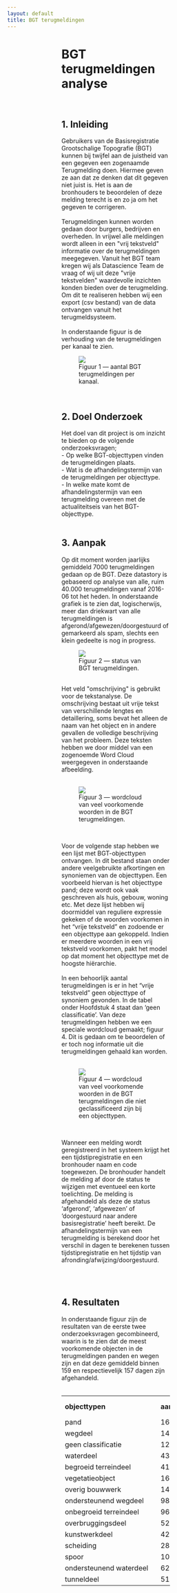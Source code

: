 ```yaml
---
layout: default
title: BGT terugmeldingen
---
```


<div style="width:50%; margin:0 auto;">
 
<h1>BGT terugmeldingen analyse </h1>
<br>
<h2> 1. Inleiding </h2>
Gebruikers van de Basisregistratie Grootschalige Topografie (BGT) kunnen bij twijfel aan de juistheid van een gegeven een zogenaamde Terugmelding doen. Hiermee geven ze aan dat ze denken dat dit gegeven niet juist is. Het is aan de bronhouders te beoordelen of deze melding terecht is en zo ja om het gegeven te corrigeren.
<br>
<br>
Terugmeldingen kunnen worden gedaan door burgers, bedrijven en overheden. In vrijwel alle meldingen wordt alleen in een "vrij tekstveld" informatie over de terugmeldingen meegegeven. Vanuit het BGT team kregen wij als Datascience Team de vraag of wij uit deze "vrije tekstvelden" waardevolle inzichten konden bieden over de terugmelding. Om dit te realiseren hebben wij een export (csv bestand) van de data ontvangen vanuit het terugmeldsysteem. 
<br>
<br>
In onderstaande figuur is de verhouding van de terugmeldingen per kanaal te zien.

<br>
<figure id="figuur-3">
  <a href="bron.PNG">
    <img src="bron.PNG">
  </a>
  <figcaption>
    Figuur 1 ― aantal BGT terugmeldingen per kanaal. 
  </figcaption>
</figure>
<br>

<h2> 2. Doel Onderzoek </h2>
Het doel van dit project is om inzicht te bieden op de volgende onderzoeksvragen;
<br>
-	Op welke BGT-objecttypen vinden de terugmeldingen plaats.
<br>
- Wat is de afhandelingstermijn van de terugmeldingen per objecttype.
<br>
- In welke mate komt de afhandelingstermijn van een terugmelding overeen met de actualiteitseis van het BGT-objecttype.
<br>
<br>
<h2> 3. Aanpak </h2>
Op dit moment worden jaarlijks gemiddeld 7000 terugmeldingen gedaan op de BGT. Deze datastory is gebaseerd op analyse van alle, ruim 40.000 terugmeldingen vanaf 2016-06 tot het heden. In onderstaande grafiek is te zien dat, logischerwijs, meer dan driekwart van alle terugmeldingen is afgerond/afgewezen/doorgestuurd of gemarkeerd als spam, slechts een klein gedeelte is nog in progress.
<br>
<figure id="figuur-4">
  <a href="status.PNG">
    <img src="status.PNG">
  </a>
  <figcaption>
    Figuur 2 ― status van BGT terugmeldingen. 
  </figcaption>
</figure>
<br>
Het veld "omschrijving" is gebruikt voor de tekstanalyse. De omschrijving bestaat uit vrije tekst van verschillende lengtes en detaillering, soms bevat het alleen de naam van het object en in andere gevallen de volledige beschrijving van het probleem. Deze teksten hebben we door middel van een zogenoemde Word Cloud weergegeven in onderstaande afbeelding.
<br>
<br>
<figure id="figuur-1">
  <a href="wordcloud.png">
    <img src="wordcloud.png">
  </a>
  <figcaption>
    Figuur 3 ― wordcloud van veel voorkomende woorden in de BGT terugmeldingen. 
  </figcaption>
</figure>
<br>

Voor de volgende stap hebben we een lijst met BGT-objecttypen ontvangen. In dit bestand staan onder andere veelgebruikte afkortingen en synoniemen van de objecttypen. Een voorbeeld hiervan is het objecttype pand; deze wordt ook vaak geschreven als huis, gebouw, woning etc. Met deze lijst hebben wij doormiddel van reguliere expressie gekeken of de woorden voorkomen in het “vrije tekstveld” en zodoende er een objecttype aan gekoppeld. Indien er meerdere woorden in een vrij tekstveld voorkomen, pakt het model op dat moment het objecttype met de hoogste hiërarchie.
<br>
<br>
In een behoorlijk aantal terugmeldingen is er in het “vrije tekstveld” geen objecttype of synoniem gevonden. In de tabel onder Hoofdstuk 4 staat dan ‘geen classificatie’.  Van deze terugmeldingen hebben we een speciale wordcloud gemaakt; figuur 4. Dit is gedaan om te beoordelen of er toch nog informatie uit die terugmeldingen gehaald kan worden.
<br>
<br>
<figure id="figuur-5">
  <a href="geen_class.PNG">
    <img src="geen_class.PNG">
  </a>
  <figcaption>
    Figuur 4 ― wordcloud van veel voorkomende woorden in de BGT terugmeldingen die niet geclassificeerd zijn bij een objecttypen. 
  </figcaption>
</figure>
<br>

Wanneer een melding wordt geregistreerd in het systeem krijgt het een tijdstipregistratie en een bronhouder naam en code toegewezen. De bronhouder handelt de melding af door de status te wijzigen met eventueel een korte toelichting. De melding is afgehandeld als deze de status ‘afgerond’, ‘afgewezen’ of ‘doorgestuurd naar andere basisregistratie’ heeft bereikt. De afhandelingstermijn van een terugmelding is berekend door het verschil in dagen te berekenen tussen tijdstipregistratie en het tijdstip van afronding/afwijzing/doorgestuurd.

<br>
<br>
<h2> 4.	Resultaten </h2>
In onderstaande figuur zijn de resultaten van de eerste twee onderzoeksvragen gecombineerd, waarin is te zien dat de meest voorkomende objecten in de terugmeldingen panden en wegen zijn en dat deze gemiddeld binnen 159 en respectievelijk 157 dagen zijn afgehandeld.

<br> 
<br>
<table>
  <tr>
    <th style="padding-right: 120px;">objecttypen</th>
    <th style="padding-right: 120px;">aantal</th>
    <th style="padding-right: 120px;">doorlooptijd in dagen </th>
    <th>actualiteitseis in maanden</th>
  </tr>
  <tr>
    <td>pand</td>
    <td>16069</td>
    <td>159</td>
    <td>6</td>
  </tr>
  <tr>
    <td>wegdeel</td>
    <td>14257</td>
    <td>157</td>
    <td>6</td>
  </tr>
    <tr>
    <td> geen classificatie</td>
    <td>12788</td>
    <td>192</td>
    <td>6</td>
  </tr>
    <tr>
    <td>waterdeel</td>
    <td>4312</td>
    <td>163</td>
    <td>18</td>
  </tr>
    <tr>
    <td>begroeid terreindeel</td>
    <td>4153</td>
    <td>154</td>
    <td>18</td>
  </tr>
   <tr>
    <td>vegetatieobject</td>
    <td>1670</td>
    <td>122</td>
    <td>18</td>
  </tr>
    <tr>
    <td>overig bouwwerk</td>
    <td>1494</td>
    <td>155</td>
    <td>18</td>
  </tr>
    <tr>
    <td>ondersteunend wegdeel</td>
    <td>987</td>
    <td>69</td>
    <td>18</td>
  </tr>
    <tr>
    <td>onbegroeid terreindeel</td>
    <td>969</td>
    <td>128</td>
    <td>18</td>
  </tr>
    <tr>
    <td>overbruggingsdeel</td>
    <td>520</td>
    <td>169</td>
    <td>6</td>
  </tr>
    <tr>
    <td>kunstwerkdeel</td>
    <td>421</td>
    <td>262</td>
    <td>18</td>
  </tr>
    <tr>
    <td>scheiding</td>
    <td>281</td>
    <td>170</td>
    <td>18</td>
  </tr>
    <tr>
    <td>spoor</td>
    <td>104</td>
    <td>121</td>
    <td>18</td>
  </tr>
    <tr>
    <td>ondersteunend waterdeel  </td>
    <td>62</td>
    <td>132</td>
    <td>18</td>
  </tr>
   <tr>
    <td>tunneldeel</td>
    <td>51</td>
    <td>294</td>
    <td>6</td>
  </tr>
</table>


<br>
</div>





